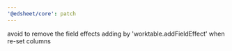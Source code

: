 ```yaml
---
'@edsheet/core': patch
---
```


avoid to remove the field effects adding by 'worktable.addFieldEffect' when re-set columns
